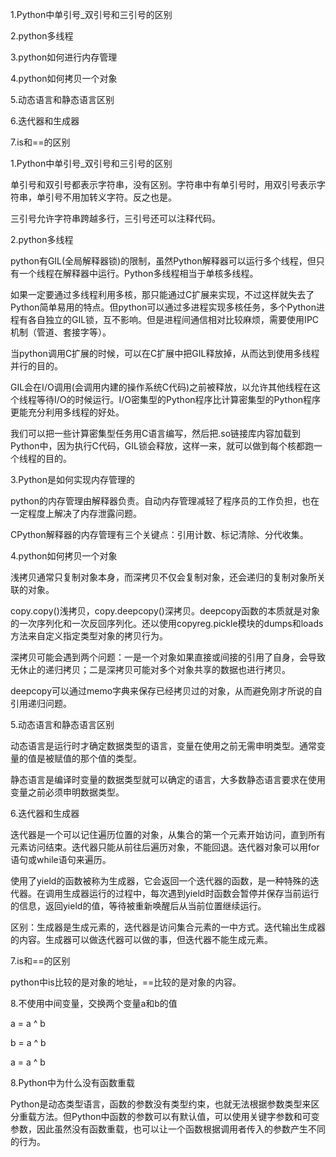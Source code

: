 1.Python中单引号_双引号和三引号的区别

2.python多线程

3.python如何进行内存管理

4.python如何拷贝一个对象

5.动态语言和静态语言区别

6.迭代器和生成器

7.is和==的区别

1.Python中单引号_双引号和三引号的区别

单引号和双引号都表示字符串，没有区别。字符串中有单引号时，用双引号表示字符串，单引号不用加转义字符。反之也是。

三引号允许字符串跨越多行，三引号还可以注释代码。

2.python多线程

python有GIL(全局解释器锁)的限制，虽然Python解释器可以运行多个线程，但只有一个线程在解释器中运行。Python多线程相当于单核多线程。

如果一定要通过多线程利用多核，那只能通过C扩展来实现，不过这样就失去了Python简单易用的特点。但python可以通过多进程实现多核任务，多个Python进程有各自独立的GIL锁，互不影响。但是进程间通信相对比较麻烦，需要使用IPC机制（管道、套接字等）。

当python调用C扩展的时候，可以在C扩展中把GIL释放掉，从而达到使用多线程并行的目的。

GIL会在I/O调用(会调用内建的操作系统C代码)之前被释放，以允许其他线程在这个线程等待I/O的时候运行。I/O密集型的Python程序比计算密集型的Python程序更能充分利用多线程的好处。

我们可以把一些计算密集型任务用C语言编写，然后把.so链接库内容加载到Python中，因为执行C代码，GIL锁会释放，这样一来，就可以做到每个核都跑一个线程的目的。

3.Python是如何实现内存管理的

python的内存管理由解释器负责。自动内存管理减轻了程序员的工作负担，也在一定程度上解决了内存泄露问题。

CPython解释器的内存管理有三个关键点：引用计数、标记清除、分代收集。

4.python如何拷贝一个对象

浅拷贝通常只复制对象本身，而深拷贝不仅会复制对象，还会递归的复制对象所关联的对象。

copy.copy()浅拷贝，copy.deepcopy()深拷贝。deepcopy函数的本质就是对象的一次序列化和一次反回序列化。还以使用copyreg.pickle模块的dumps和loads方法来自定义指定类型对象的拷贝行为。

深拷贝可能会遇到两个问题：一是一个对象如果直接或间接的引用了自身，会导致无休止的递归拷贝；二是深拷贝可能对多个对象共享的数据也进行拷贝。

deepcopy可以通过memo字典来保存已经拷贝过的对象，从而避免刚才所说的自引用递归问题。

5.动态语言和静态语言区别

动态语言是运行时才确定数据类型的语言，变量在使用之前无需申明类型。通常变量的值是被赋值的那个值的类型。

静态语言是编译时变量的数据类型就可以确定的语言，大多数静态语言要求在使用变量之前必须申明数据类型。

6.迭代器和生成器

迭代器是一个可以记住遍历位置的对象，从集合的第一个元素开始访问，直到所有元素访问结束。迭代器只能从前往后遍历对象，不能回退。迭代器对象可以用for语句或while语句来遍历。

使用了yield的函数被称为生成器，它会返回一个迭代器的函数，是一种特殊的迭代器。在调用生成器运行的过程中，每次遇到yield时函数会暂停并保存当前运行的信息，返回yield的值，等待被重新唤醒后从当前位置继续运行。

区别：生成器是生成元素的，迭代器是访问集合元素的一中方式。迭代输出生成器的内容。生成器可以做迭代器可以做的事，但迭代器不能生成元素。

7.is和==的区别

python中is比较的是对象的地址，==比较的是对象的内容。

8.不使用中间变量，交换两个变量a和b的值

a = a ^ b

b = a ^ b

a = a ^ b

8.Python中为什么没有函数重载

Python是动态类型语言，函数的参数没有类型约束，也就无法根据参数类型来区分重载方法。但Python中函数的参数可以有默认值，可以使用关键字参数和可变参数，因此虽然没有函数重载，也可以让一个函数根据调用者传入的参数产生不同的行为。



